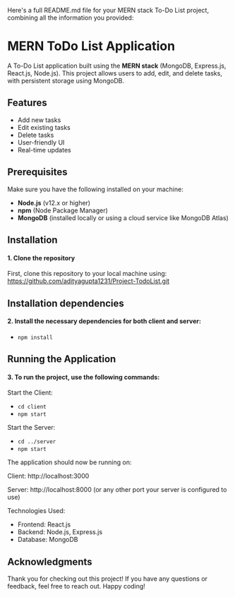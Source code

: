 Here's a full README.md file for your MERN stack To-Do List project, combining all the information you provided:

# MERN ToDo List Application

A To-Do List application built using the **MERN stack** (MongoDB, Express.js, React.js, Node.js). This project allows users to add, edit, and delete tasks, with persistent storage using MongoDB.

## Features
- Add new tasks
- Edit existing tasks
- Delete tasks
- User-friendly UI
- Real-time updates

## Prerequisites

Make sure you have the following installed on your machine:
- **Node.js** (v12.x or higher)
- **npm** (Node Package Manager)
- **MongoDB** (installed locally or using a cloud service like MongoDB Atlas)

## Installation

#### 1. Clone the repository
First, clone this repository to your local machine using:
https://github.com/adityagupta1231/Project-TodoList.git
## Installation dependencies
#### 2. Install the necessary dependencies for both client and server:
- ```npm install```
## Running the Application
#### 3. To run the project, use the following commands:
Start the Client:
- ```cd client```
- ```npm start```

Start the Server:

- ```cd ../server```
- ```npm start```

The application should now be running on:

Client: http://localhost:3000

Server: http://localhost:8000 (or any other port your server is configured to use)

Technologies Used:
- Frontend: React.js
- Backend: Node.js, Express.js
- Database: MongoDB

## Acknowledgments

Thank you for checking out this project! If you have any questions or feedback, feel free to reach out. Happy coding!











